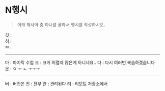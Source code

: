 # N행시
> 아래 제시어 중 하나를 골라서 행시를 작성하시오.

깃 :  
허 :  
브 :  

---

마 :  마지막 수업
크 :  크게 어렵지 않은게 아니네요..
다 :  다시 여러번 복습하겠습니다
운 :  ㅇ ㅜ ㄴ ㅜㅜㅜ

---

버 :  버전은
전 :  전부
관 :  관리된다
리 :  리모트 저장소에서
